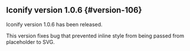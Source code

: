 ## Iconify version 1.0.6 {#version-106}

Iconify version 1.0.6 has been released.

This version fixes bug that prevented inline style from being passed from placeholder to SVG.
